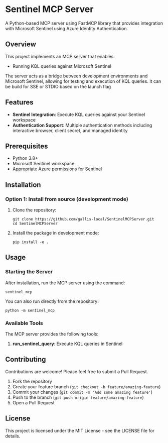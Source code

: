 # Sentinel MCP Server

A Python-based MCP server using FastMCP library that provides integration with Microsoft Sentinel using Azure Identity Authentication.

## Overview

This project implements an MCP server that enables:

- Running KQL queries against Microsoft Sentinel

The server acts as a bridge between development environments and Microsoft Sentinel, allowing for testing and execution of KQL queries. It can be build for SSE or STDIO based on the launch flag

## Features

- **Sentinel Integration**: Execute KQL queries against your Sentinel workspace
- **Authentication Support**: Multiple authentication methods including interactive browser, client secret, and managed identity

## Prerequisites

- Python 3.8+
- Microsoft Sentinel workspace
- Appropriate Azure permissions for Sentinel

## Installation

### Option 1: Install from source (development mode)

1. Clone the repository:
   ```
   git clone https://github.com/gallis-local/SentinelMCPServer.git
   cd SentinelMCPServer
   ```

2. Install the package in development mode:
   ```
   pip install -e .
   ```

## Usage

### Starting the Server

After installation, run the MCP server using the command:

```
sentinel_mcp
```

You can also run directly from the repository:

```
python -m sentinel_mcp
```


### Available Tools

The MCP server provides the following tools:

1. **run_sentinel_query**: Execute KQL queries in Sentinel

## Contributing

Contributions are welcome! Please feel free to submit a Pull Request.

1. Fork the repository
2. Create your feature branch (`git checkout -b feature/amazing-feature`)
3. Commit your changes (`git commit -m 'Add some amazing feature'`)
4. Push to the branch (`git push origin feature/amazing-feature`)
5. Open a Pull Request

## License

This project is licensed under the MIT License - see the LICENSE file for details.
